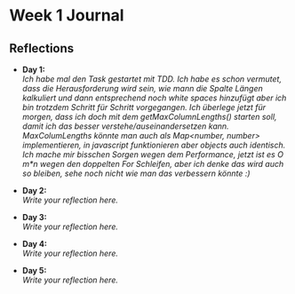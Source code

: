 # Week 1 Journal

## Reflections

- **Day 1:**  
  _Ich habe mal den Task gestartet mit TDD. Ich habe es schon vermutet, dass die Herausforderung wird sein, wie mann die Spalte Längen kalkuliert und dann entsprechend noch white spaces hinzufügt aber ich bin trotzdem Schritt für Schritt vorgegangen. Ich überlege jetzt für morgen, dass ich doch mit dem getMaxColumnLengths() starten soll, damit ich das besser verstehe/auseinandersetzen kann._
  _MaxColumLengths könnte man auch als Map<number, number> implementieren, in javascript funktionieren aber objects auch identisch._
  _Ich mache mir bisschen Sorgen wegen dem Performance, jetzt ist es O m*n wegen den doppelten For Schleifen, aber ich denke das wird auch so bleiben, sehe noch nicht wie man das verbessern könnte :)_

- **Day 2:**  
  _Write your reflection here._

- **Day 3:**  
  _Write your reflection here._

- **Day 4:**  
  _Write your reflection here._

- **Day 5:**  
  _Write your reflection here._